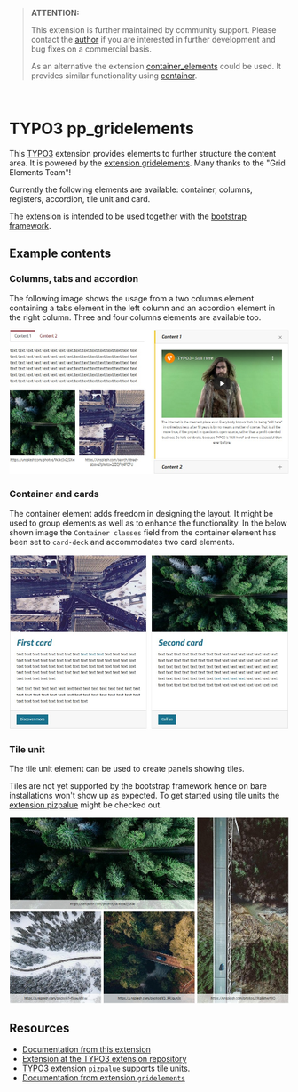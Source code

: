 > **ATTENTION:**
>
> This extension is further maintained by community support. Please contact the [author](mailto:info@buechler.pro)
> if you are interested in further development and bug fixes on a commercial basis.
>
> As an alternative the extension [container_elements](https://github.com/buepro/typo3-container_elements)
> could be used. It provides similar functionality using [container](https://github.com/b13/container).

<br />

# TYPO3 pp_gridelements

This [TYPO3](https://typo3.org/) extension provides elements to further structure the content area. It is powered
by the [extension gridelements](https://extensions.typo3.org/extension/gridelements/). Many thanks to the
"Grid Elements Team"!

Currently the following elements are available: container, columns, registers, accordion, tile unit and card.

The extension is intended to be used together with the [bootstrap framework](https://getbootstrap.com/).

## Example contents

### Columns, tabs and accordion

The following image shows the usage from a two columns element containing a tabs element in the left column
and an accordion element in the right column. Three and four columns elements are available too.

![Two columns with a tabs and accordion element](Documentation/Images/Introduction/ColumnsTabsAccordion.jpg)

### Container and cards

The container element adds freedom in designing the layout. It might be used to group elements as well as to
enhance the functionality. In the below shown image the `Container classes` field from the container element has
been set to `card-deck` and accommodates two card elements.

![Card deck container with two cards](Documentation/Images/Introduction/ContainerCards.jpg)

### Tile unit

The tile unit element can be used to create panels showing tiles.

Tiles are not yet supported by the bootstrap framework hence on bare installations won't show up as expected. To get
started using tile units the [extension pizpalue](https://extensions.typo3.org/extension/pizpalue) might be
checked out.

![Tile unit containing tile content elements](Documentation/Images/Introduction/TileUnit.jpg)

## Resources

- [Documentation from this extension](https://docs.typo3.org/p/buepro/typo3-pp_gridelements/master/en-us/)
- [Extension at the TYPO3 extension repository](https://extensions.typo3.org/extension/pp_gridelements/)
- [TYPO3 extension `pizpalue`](https://extensions.typo3.org/extension/pizpalue/) supports tile units.
- [Documentation from extension `gridelements`](https://docs.typo3.org/typo3cms/extensions/gridelements/stable/)
